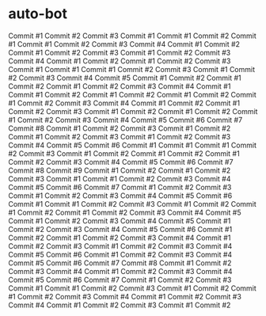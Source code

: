 # auto-bot
Commit #1
Commit #2
Commit #3
Commit #1
Commit #1
Commit #2
Commit #1
Commit #1
Commit #2
Commit #3
Commit #4
Commit #1
Commit #2
Commit #1
Commit #2
Commit #3
Commit #1
Commit #2
Commit #3
Commit #4
Commit #1
Commit #2
Commit #1
Commit #2
Commit #3
Commit #1
Commit #1
Commit #1
Commit #2
Commit #3
Commit #1
Commit #2
Commit #3
Commit #4
Commit #5
Commit #1
Commit #2
Commit #1
Commit #2
Commit #1
Commit #2
Commit #3
Commit #4
Commit #1
Commit #1
Commit #2
Commit #1
Commit #2
Commit #1
Commit #2
Commit #1
Commit #2
Commit #3
Commit #4
Commit #1
Commit #2
Commit #1
Commit #2
Commit #3
Commit #1
Commit #2
Commit #1
Commit #2
Commit #1
Commit #2
Commit #3
Commit #4
Commit #5
Commit #6
Commit #7
Commit #8
Commit #1
Commit #2
Commit #3
Commit #1
Commit #2
Commit #1
Commit #2
Commit #3
Commit #1
Commit #2
Commit #3
Commit #4
Commit #5
Commit #6
Commit #1
Commit #1
Commit #1
Commit #2
Commit #3
Commit #1
Commit #2
Commit #1
Commit #2
Commit #1
Commit #2
Commit #3
Commit #4
Commit #5
Commit #6
Commit #7
Commit #8
Commit #9
Commit #1
Commit #2
Commit #1
Commit #2
Commit #3
Commit #1
Commit #1
Commit #2
Commit #3
Commit #4
Commit #5
Commit #6
Commit #7
Commit #1
Commit #2
Commit #3
Commit #1
Commit #2
Commit #3
Commit #4
Commit #5
Commit #6
Commit #1
Commit #1
Commit #2
Commit #3
Commit #1
Commit #2
Commit #1
Commit #2
Commit #1
Commit #2
Commit #3
Commit #4
Commit #5
Commit #1
Commit #2
Commit #3
Commit #4
Commit #5
Commit #1
Commit #2
Commit #3
Commit #4
Commit #5
Commit #6
Commit #1
Commit #2
Commit #1
Commit #2
Commit #3
Commit #4
Commit #1
Commit #2
Commit #3
Commit #1
Commit #2
Commit #3
Commit #4
Commit #5
Commit #6
Commit #1
Commit #2
Commit #3
Commit #4
Commit #5
Commit #6
Commit #7
Commit #8
Commit #1
Commit #2
Commit #3
Commit #4
Commit #1
Commit #2
Commit #3
Commit #4
Commit #5
Commit #6
Commit #7
Commit #1
Commit #2
Commit #3
Commit #1
Commit #1
Commit #2
Commit #3
Commit #1
Commit #2
Commit #1
Commit #2
Commit #3
Commit #4
Commit #1
Commit #2
Commit #3
Commit #4
Commit #1
Commit #2
Commit #3
Commit #1
Commit #2
